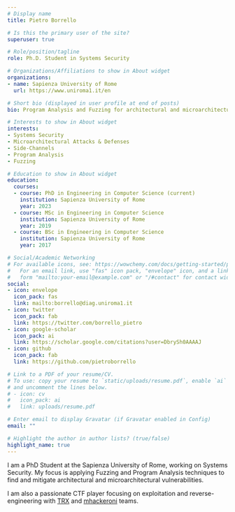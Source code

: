 ```yaml
---
# Display name
title: Pietro Borrello

# Is this the primary user of the site?
superuser: true

# Role/position/tagline
role: Ph.D. Student in Systems Security

# Organizations/Affiliations to show in About widget
organizations:
- name: Sapienza University of Rome
  url: https://www.uniroma1.it/en

# Short bio (displayed in user profile at end of posts)
bio: Program Analysis and Fuzzing for architectural and microarchitectural vulnerabilities.

# Interests to show in About widget
interests:
- Systems Security
- Microarchitectural Attacks & Defenses
- Side-Channels
- Program Analysis
- Fuzzing

# Education to show in About widget
education:
  courses:
  - course: PhD in Engineering in Computer Science (current)
    institution: Sapienza University of Rome
    year: 2023
  - course: MSc in Engineering in Computer Science
    institution: Sapienza University of Rome
    year: 2019
  - course: BSc in Engineering in Computer Science
    institution: Sapienza University of Rome
    year: 2017

# Social/Academic Networking
# For available icons, see: https://wowchemy.com/docs/getting-started/page-builder/#icons
#   For an email link, use "fas" icon pack, "envelope" icon, and a link in the
#   form "mailto:your-email@example.com" or "/#contact" for contact widget.
social:
- icon: envelope
  icon_pack: fas
  link: mailto:borrello@diag.uniroma1.it
- icon: twitter
  icon_pack: fab
  link: https://twitter.com/borrello_pietro
- icon: google-scholar
  icon_pack: ai
  link: https://scholar.google.com/citations?user=DbrySh0AAAAJ
- icon: github
  icon_pack: fab
  link: https://github.com/pietroborrello

# Link to a PDF of your resume/CV.
# To use: copy your resume to `static/uploads/resume.pdf`, enable `ai` icons in `params.toml`, 
# and uncomment the lines below.
# - icon: cv
#   icon_pack: ai
#   link: uploads/resume.pdf

# Enter email to display Gravatar (if Gravatar enabled in Config)
email: ""

# Highlight the author in author lists? (true/false)
highlight_name: true
---
```


I am a PhD Student at the Sapienza University of Rome, working on Systems Security.
My focus is applying Fuzzing and Program Analysis techniques to find and mitigate architectural and microarchitectural vulnerabilities.

I am also a passionate CTF player focusing on exploitation and reverse-engineering with [TRX](https://theromanxpl0it.github.io/) and [mhackeroni](https://mhackeroni.it/) teams.
